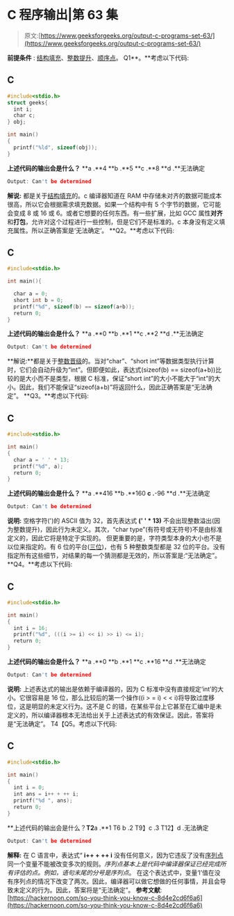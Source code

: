 # C 程序输出|第 63 集

> 原文:[https://www.geeksforgeeks.org/output-c-programs-set-63/](https://www.geeksforgeeks.org/output-c-programs-set-63/)

**前提条件** : [结构填充](https://www.geeksforgeeks.org/structure-member-alignment-padding-and-data-packing/)、[整数提升](https://www.geeksforgeeks.org/integer-promotions-in-c/)、[顺序点](https://www.geeksforgeeks.org/sequence-points-in-c-set-1/)。
Q1**。**考虑以下代码:

## C

```cpp
#include<stdio.h>
struct geeks{
  int i;
  char c;
} obj;

int main()
{
  printf("%ld", sizeof(obj));
}
```

**上述代码的输出会是什么？**
**a .**4
**b .**5
**c .**8
**d .**无法确定

```cpp
Output: Can't be determined
```

**解说:**
都是关于[结构填充](https://www.geeksforgeeks.org/structure-member-alignment-padding-and-data-packing/)的。c 编译器知道在 RAM 中存储未对齐的数据可能成本很高，所以它会根据需求填充数据。如果一个结构中有 5 个字节的数据，它可能会变成 8 或 16 或 6。或者它想要的任何东西。有一些扩展，比如 GCC 属性**对齐**和**打包**，允许对这个过程进行一些控制，但是它们不是标准的。c 本身没有定义填充属性。所以正确答案是‘无法确定’。
**Q2。**考虑以下代码:

## C

```cpp
#include<stdio.h>

int main(){

  char a = 0;
  short int b = 0;
  printf("%d", sizeof(b) == sizeof(a+b));
  return 0;
}
```

**上述代码的输出会是什么？**
**a .**0
**b .**1
**c .**2
**d .**无法确定

```cpp
Output: Can't be determined
```

**解说:**都是关于[整数晋级](https://www.geeksforgeeks.org/integer-promotions-in-c/)的。当对“char”、“short int”等数据类型执行计算时，它们会自动升级为“int”。但即便如此，表达式(sizeof(b) == sizeof(a+b))比较的是大小而不是类型，根据 C 标准，保证“short int”的大小不能大于“int”的大小。因此，我们不能保证“sizeof(a+b)”将返回什么，因此正确答案是“无法确定”。
**Q3。**考虑以下代码:

## C

```cpp
#include<stdio.h>

int main()
{
  char a = ' ' * 13;
  printf("%d", a);
  return 0;
}
```

**上述代码的输出会是什么？**
**a .**416
**b .**160
**c .**-96
**d .**无法确定

```cpp
Output: Can't be determined
```

**说明:**
空格字符(')的 ASCII 值为 32，首先表达式 **(' ' * 13)** 不会出现整数溢出(因为整数提升)，因此行为未定义。其次，“char type”(有符号或无符号)不是由标准定义的，因此它将是特定于实现的。
但更重要的是，字符类型本身的大小也不是以位来指定的。有 6 位的平台([三位](https://en.wikipedia.org/wiki/Digraphs_and_trigraphs#C))，也有 5 种整数类型都是 32 位的平台。没有指定所有这些细节，对结果的每一个猜测都是无效的，所以答案是:“无法确定”。
**Q4。**考虑以下代码:

## C

```cpp
#include<stdio.h>

int main()
{
  int i = 16;
  printf("%d", (((i >= i) << i) >> i) <= i);
  return 0;
}
```

**上述代码的输出会是什么？**
**a .**0
**b .**1
**c .**16
**d .**无法确定

```cpp
Output: Can't be determined
```

**说明:**
上述表达式的输出是依赖于编译器的，因为 C 标准中没有直接规定‘int’的大小。它很容易是 16 位，那么比较后的第一个操作((i > = i) < < i)将导致过度移位，这是明显的未定义行为。这不是 C 的错，在某些平台上它甚至在汇编中是未定义的，所以编译器根本无法给出关于上述表达式的有效保证。因此，答案将是“无法确定”。
T4【Q5。考虑以下代码:

## C

```cpp
#include<stdio.h>

int main()
{
  int i = 0;
  int ans = i++ + ++ i;
  printf("%d ", ans);
  return 0;
}
```

**上述代码的输出会是什么？**T2**a .**1
T6 b .2
T9】c .3
T12】d .无法确定

```cpp
Output: Can't be determined
```

**解释:**
在 C 语言中，表达式“ **i++ + ++ i** 没有任何意义，因为它违反了没有[序列点](https://www.geeksforgeeks.org/sequence-points-in-c-set-1/)同一个变量不能被改变多次的规则。*序列点基本上是代码中编译器保证已经完成所有评估的点。例如，语句末尾的分号是序列点*。
在这个表达式中，变量‘I’值在没有序列点的情况下改变了两次。因此，编译器可以做它想做的任何事情，并且会导致未定义的行为。因此，答案将是“无法确定”。
**参考文献**:[https://hackernoon.com/so-you-think-you-know-c-8d4e2cd6f6a6](https://hackernoon.com/so-you-think-you-know-c-8d4e2cd6f6a6)